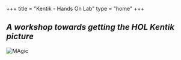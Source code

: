 +++
title = "Kentik - Hands On Lab"
type = "home"
+++

## _A workshop towards getting the **HOL** Kentik picture_

![MAgic](https://mcshelby.github.io/hugo-theme-relearn/images/magic.gif)

